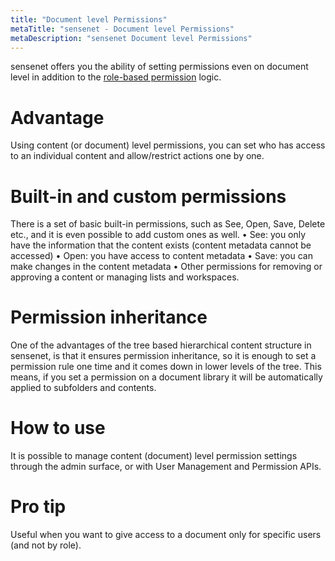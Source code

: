 ```yaml
---
title: "Document level Permissions"
metaTitle: "sensenet - Document level Permissions"
metaDescription: "sensenet Document level Permissions"
---
```


sensenet offers you the ability of setting permissions even on document level in addition to the [role-based permission](/concepts/role-based-permissions) logic.
# Advantage
Using content (or document) level permissions, you can set who has access to an individual content and allow/restrict actions one by one.

# Built-in and custom permissions

There is a set of basic built-in permissions, such as See, Open, Save, Delete etc., and it is even possible to add custom ones as well.
•	See: you only have the information that the content exists (content metadata cannot be accessed)
•	Open: you have access to content metadata
•	Save: you can make changes in the content metadata
•	Other permissions for removing or approving a content or managing lists and workspaces.

# Permission inheritance

One of the advantages of the tree based hierarchical content structure in sensenet, is that it ensures permission inheritance, so it is enough to set a permission rule one time and it comes down in lower levels of the tree. This means, if you set a permission on a document library it will be automatically applied to subfolders and contents.

# How to use

It is possible to manage content (document) level permission settings through the admin surface, or with User Management and Permission APIs.

# Pro tip

Useful when you want to give access to a document only for specific users (and not by role).
